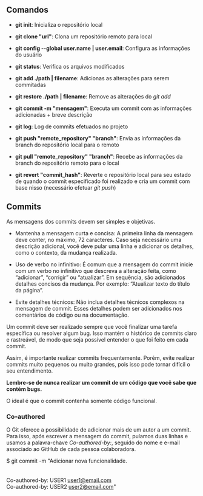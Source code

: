 ## Comandos

- **git init**: Inicializa o repositório local

- **git clone "url"**: Clona um repositório remoto para local

- **git config --global user.name | user.email**: Configura as informações do usuário

- **git status**: Verifica os arquivos modificados

- **git add ./path | filename**: Adicionas as alterações para serem commitadas

- **git restore ./path | filename**: Remove as alterações do *git add*

- **git commit -m "mensagem"**: Executa um commit com as informações adicionadas + breve descrição

- **git log**: Log de commits efetuados no projeto

- **git push "remote_repository" "branch"**: Envia as informações da branch do repositório local para o remoto

- **git pull "remote_repository" "branch"**: Recebe as informações da branch do repositório remoto para o local

- **git revert "commit_hash"**: Reverte o repositório local para seu estado de quando o commit especificado foi realizado e cria um commit com base nisso (necessário efetuar *git push*)




## Commits
As mensagens dos commits devem ser simples e objetivas. 

- Mantenha a mensagem curta e concisa: 
A primeira linha da mensagem deve conter, no máximo, 72 caracteres. 
Caso seja necessário uma descrição adicional, você deve pular uma linha e adicionar os detalhes, como o contexto, da mudança realizada.

- Uso de verbo no infinitivo:
É comum que a mensagem do commit inicie com um verbo no infinitivo que descreva a alteração feita, como “adicionar”, “corrigir” ou “atualizar”. 
Em sequência, são adicionados detalhes concisos da mudança. Por exemplo: “Atualizar texto do título da página”.

- Evite detalhes técnicos: 
Não inclua detalhes técnicos complexos na mensagem de commit. 
Esses detalhes podem ser adicionados nos comentários de código ou na documentação.

Um commit deve ser realizado sempre que você finalizar uma tarefa específica ou resolver algum bug. 
Isso mantém o histórico de commits claro e rastreável, de modo que seja possível entender o que foi feito em cada commit.

Assim, é importante realizar commits frequentemente. 
Porém, evite realizar commits muito pequenos ou muito grandes, pois isso pode tornar difícil o seu entendimento.

**Lembre-se de nunca realizar um commit de um código que você sabe que contém bugs.**

O ideal é que o commit contenha somente código funcional.


### Co-authored
O Git oferece a possibilidade de adicionar mais de um autor a um commit. 
Para isso, após escrever a mensagem do commit, pulamos duas linhas e usamos a palavra-chave *Co-authored-by:*,
seguido do nome e e-mail associado ao GitHub de cada pessoa colaboradora.

$ git commit -m "Adicionar nova funcionalidade.<br><br><br>
Co-authored-by: USER1 <user1@email.com><br>
Co-authored-by: USER2 <user2@email.com>"
